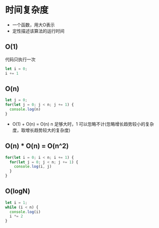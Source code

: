 # 时间复杂度

- 一个函数，用大O表示
- 定性描述该算法的运行时间

## O(1)

代码只执行一次

```js
let i = 0;
i += 1
```

## O(n)

```js
let j = 0;
for(let j = 0; j < n; j += 1) {
  console.log(n)
}
```

- O(1) + O(n) = O(n)
n 足够大时，1 可以忽略不计(忽略增长趋势较小的复杂度，取增长趋势较大的复杂度)

## O(n) * O(n) = O(n^2)

```js
for(let i = 0; i < n; i += 1) {
  for(let j = 0; j < n; j += 1) {
    console.log(i, j)
  }
}
```

## O(logN)

```js
let i = 1;
while (i < n) {
  console.log(i)
  i *= 2
}
```
